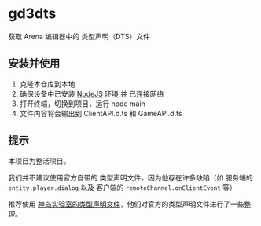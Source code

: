 # gd3dts
获取 Arena 编辑器中的 类型声明（DTS）文件

## 安装并使用
1. 克隆本仓库到本地
2. 确保设备中已安装 [NodeJS](https://nodejs.org) 环境 并 已连接网络
3. 打开终端，切换到项目，运行 node main
4. 文件内容将会输出到 ClientAPI.d.ts 和 GameAPI.d.ts

## 提示
本项目为整活项目。

我们并不建议使用官方自带的 类型声明文件，因为他存在许多缺陷（如 服务端的 `entity.player.dialog` 以及 客户端的 `remoteChannel.onClientEvent` 等）

推荐使用 [神岛实验室的类型声明文件](https://gitee.com/box3lab/arena_dts/)，他们对官方的类型声明文件进行了一些整理。